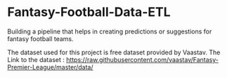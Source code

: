 # Fantasy-Football-Data-ETL
 Building a pipeline that helps in creating predictions or suggestions for fantasy football teams.

The dataset used for this project is free dataset provided by Vaastav. The Link to the dataset : https://raw.githubusercontent.com/vaastav/Fantasy-Premier-League/master/data/